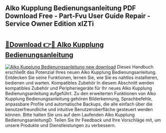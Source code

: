 ## Alko Kupplung Bedienungsanleitung PDF Download Free - Part-Fvu User Guide Repair - Service Owner Edition xIZTi

# <h2><a href="http://df19be2.blite.top/?on=Alko+Kupplung+Bedienungsanleitung">🔗Download 👉🔴 Alko Kupplung Bedienungsanleitung</a></h2>

[![Alko Kupplung Bedienungsanleitung new download](https://i.imgur.com/lujVjoI.png)](http://df19be2.blite.top/?on=Alko+Kupplung+Bedienungsanleitung)
Dieses Handbuch erschließt das Potenzial Ihres neuen Alko Kupplung Bedienungsanleitung. Entdecken Sie seine Funktionen, lernen Sie, wie Sie es nahtlos installieren, bedienen und warten. Kompatibles Zubehör In diesem Abschnitt werden kompatibles Zubehör und Peripheriegeräte für Ihr neues Alko Kupplung Bedienungsanleitung aufgeführt. Zu den erweiterten Funktionen von Alko Kupplung Bedienungsanleitung gehören Bilderkennung, Sprachbefehle, anpassbare Profile und automatische Backups, die alle einfach über die benutzerfreundliche und intuitive Benutzeroberfläche gesteuert werden können. Bitte halten Sie uns auf dem Laufenden Alko Kupplung BedienungsanleitungD. Teilen Sie Ihr Feedback und Ihre Vorschläge mit, um unsere Produkte und Dienstleistungen zu verbessern.
